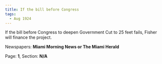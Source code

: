 ```yaml
---  
title: If the bill before Congress  
tags:  
  - Aug 1924  
---  
```

  
If the bill before Congress to deepen Government Cut to 25 feet fails, Fisher will finance the project.  
  
Newspapers: **Miami Morning News or The Miami Herald**  
  
Page: **1**, Section: **N/A** 
